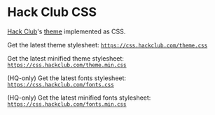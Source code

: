 # Hack Club CSS

[Hack Club](https://hackclub.com/)'s [theme](https://theme.hackclub.com) implemented as CSS.

Get the latest theme stylesheet: [`https://css.hackclub.com/theme.css`](https://css.hackclub.com/theme.css)

Get the latest minified theme stylesheet: [`https://css.hackclub.com/theme.min.css`](https://css.hackclub.com/theme.min.css)

(HQ-only) Get the latest fonts stylesheet: [`https://css.hackclub.com/fonts.css`](https://css.hackclub.com/fonts.css)

(HQ-only) Get the latest minified fonts stylesheet: [`https://css.hackclub.com/fonts.min.css`](https://css.hackclub.com/fonts.min.css)
